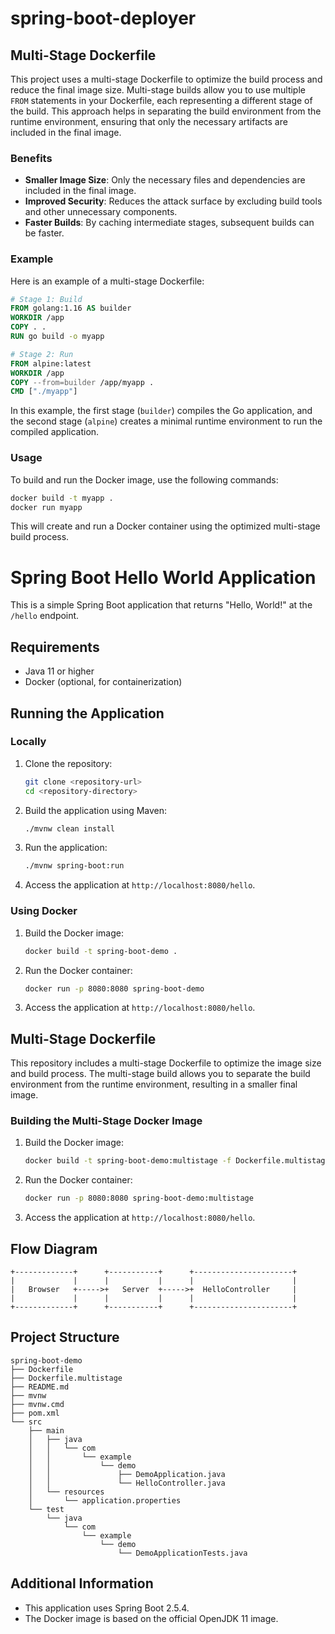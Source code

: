 # spring-boot-deployer

## Multi-Stage Dockerfile

This project uses a multi-stage Dockerfile to optimize the build process and reduce the final image size. Multi-stage builds allow you to use multiple `FROM` statements in your Dockerfile, each representing a different stage of the build. This approach helps in separating the build environment from the runtime environment, ensuring that only the necessary artifacts are included in the final image.

### Benefits
- **Smaller Image Size**: Only the necessary files and dependencies are included in the final image.
- **Improved Security**: Reduces the attack surface by excluding build tools and other unnecessary components.
- **Faster Builds**: By caching intermediate stages, subsequent builds can be faster.

### Example
Here is an example of a multi-stage Dockerfile:

```Dockerfile
# Stage 1: Build
FROM golang:1.16 AS builder
WORKDIR /app
COPY . .
RUN go build -o myapp

# Stage 2: Run
FROM alpine:latest
WORKDIR /app
COPY --from=builder /app/myapp .
CMD ["./myapp"]
```

In this example, the first stage (`builder`) compiles the Go application, and the second stage (`alpine`) creates a minimal runtime environment to run the compiled application.

### Usage
To build and run the Docker image, use the following commands:

```sh
docker build -t myapp .
docker run myapp
```

This will create and run a Docker container using the optimized multi-stage build process.

# Spring Boot Hello World Application

This is a simple Spring Boot application that returns "Hello, World!" at the `/hello` endpoint.

## Requirements

- Java 11 or higher
- Docker (optional, for containerization)

## Running the Application

### Locally

1. Clone the repository:

    ```bash
    git clone <repository-url>
    cd <repository-directory>
    ```

2. Build the application using Maven:

    ```bash
    ./mvnw clean install
    ```

3. Run the application:

    ```bash
    ./mvnw spring-boot:run
    ```

4. Access the application at `http://localhost:8080/hello`.

### Using Docker

1. Build the Docker image:

    ```bash
    docker build -t spring-boot-demo .
    ```

2. Run the Docker container:

    ```bash
    docker run -p 8080:8080 spring-boot-demo
    ```

3. Access the application at `http://localhost:8080/hello`.

## Multi-Stage Dockerfile

This repository includes a multi-stage Dockerfile to optimize the image size and build process. The multi-stage build allows you to separate the build environment from the runtime environment, resulting in a smaller final image.

### Building the Multi-Stage Docker Image

1. Build the Docker image:

    ```bash
    docker build -t spring-boot-demo:multistage -f Dockerfile.multistage .
    ```

2. Run the Docker container:

    ```bash
    docker run -p 8080:8080 spring-boot-demo:multistage
    ```

3. Access the application at `http://localhost:8080/hello`.

## Flow Diagram

```plaintext
+-------------+      +-----------+      +----------------------+
|             |      |           |      |                      |
|   Browser   +----->+   Server  +----->+  HelloController     |
|             |      |           |      |                      |
+-------------+      +-----------+      +----------------------+
```

## Project Structure

```plaintext
spring-boot-demo
├── Dockerfile
├── Dockerfile.multistage
├── README.md
├── mvnw
├── mvnw.cmd
├── pom.xml
└── src
    ├── main
    │   ├── java
    │   │   └── com
    │   │       └── example
    │   │           └── demo
    │   │               ├── DemoApplication.java
    │   │               └── HelloController.java
    │   └── resources
    │       └── application.properties
    └── test
        └── java
            └── com
                └── example
                    └── demo
                        └── DemoApplicationTests.java
```

## Additional Information

- This application uses Spring Boot 2.5.4.
- The Docker image is based on the official OpenJDK 11 image.